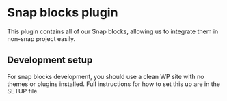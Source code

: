 # Snap blocks plugin

This plugin contains all of our Snap blocks, allowing us to integrate them in non-snap project easily.

## Development setup

For snap blocks development, you should use a clean WP site with no themes or plugins installed. Full instructions for how to set this up are in the SETUP file.
